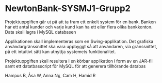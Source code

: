 # NewtonBank-SYSMJ1-Grupp2

Projektuppgiften går ut på att ta fram ett enkelt system för en
bank. Banken har ett antal kunder och varje kund kan ha
ett eller flera olika bankkonton. Data skall lagra i MySQL databasen

Applikationen skall implementeras som en Swing-applikation. Det grafiska 
användargränssnittet ska vara uppbyggt så att användaren, via gränssnittet,
på ett intuitivt sätt kan utnyttja systemets funktionalitet. 

Projektuppgiften skall resultera i en körbar applikation i form av
en JAR-fil samt ett datatbasscript för MySQL för att generera
tillhörande databas

Hampus B, Åsa W, Anna Ng, Cam H, Hamid R

